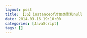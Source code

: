```yaml
---
layout: post
title: 【JS】instanceof对象类型和null
date: 2014-03-16 19:10:00
categories: [JavaScript]
tags: []
---
```

          